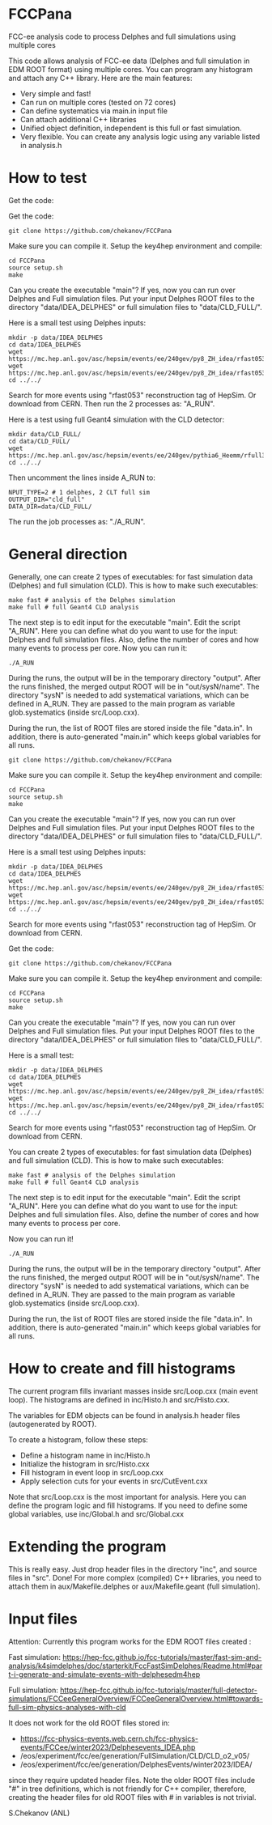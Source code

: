 # FCCPana
FCC-ee analysis code to process Delphes and full simulations using multiple cores

This code allows analysis of FCC-ee data (Delphes and full simulation in EDM ROOT format)
using multiple cores. You can program any histogram and attach any C++ library.
Here are the main features:

- Very simple and fast!
- Can run on multiple cores (tested on 72 cores)
- Can define systematics via main.in input file
- Can attach additional C++ libraries
- Unified object definition, independent is this full or fast simulation.
- Very flexible. You can create any analysis logic using any variable listed in analysis.h

# How to test 
Get the code:

Get the code:

`git clone https://github.com/chekanov/FCCPana`

Make sure you can compile it. Setup the key4hep environment and compile:

```
cd FCCPana
source setup.sh
make
```
Can you create the executable "main"? If yes, now you can run over Delphes and Full simulation files.
Put your input Delphes ROOT files to the directory "data/IDEA_DELPHES"  or  full simulation files to "data/CLD_FULL/".

Here is a small test using Delphes inputs:

```
mkdir -p data/IDEA_DELPHES
cd data/IDEA_DELPHES
wget https://mc.hep.anl.gov/asc/hepsim/events/ee/240gev/py8_ZH_idea/rfast053/py8_ZH_idea_1.root
wget https://mc.hep.anl.gov/asc/hepsim/events/ee/240gev/py8_ZH_idea/rfast053/py8_ZH_idea_2.root
cd ../../
```
Search for more events using "rfast053" reconstruction tag of HepSim. Or download from CERN.
Then run the 2 processes as: "A_RUN".

Here is a test using full Geant4 simulation with the CLD detector:

```
mkdir data/CLD_FULL/
cd data/CLD_FULL/
wget https://mc.hep.anl.gov/asc/hepsim/events/ee/240gev/pythia6_Heemm/rfull301/wzp6_ee_eeH_ecm240_CLD_RECO_edm4hep.root
cd ../../
```
Then uncomment the lines inside A_RUN to:

```
NPUT_TYPE=2 # 1 delphes, 2 CLT full sim
OUTPUT_DIR="cld_full"
DATA_DIR=data/CLD_FULL/
```

The run the job processes as: "./A_RUN".

# General direction 

Generally, one can create 2 types of executables: for fast simulation data (Delphes) and full simulation (CLD). This is how to make such executables:

```
make fast # analysis of the Delphes simulation
make full # full Geant4 CLD analysis
```

The next step is to edit input for the executable "main".
Edit the script "A_RUN". Here you can define what do you want to use for the input:  Delphes and full simulation files.  Also, define the number of cores and how many events to process per core.
Now you can run it:

```
./A_RUN
```

During the runs, the output will be in the temporary directory "output".
After the runs finished, the merged output ROOT will be in "out/sysN/name".
The directory "sysN" is needed to add systematical variations,
which can be defined in A_RUN. They are passed to the main program as
variable glob.systematics (inside src/Loop.cxx).

During the run, the list of ROOT files are stored inside the file "data.in". In addition,
there is auto-generated "main.in" which keeps global variables for all runs.




`git clone https://github.com/chekanov/FCCPana`

Make sure you can compile it. Setup the key4hep environment and compile:

```
cd FCCPana
source setup.sh
make
```
Can you create the executable "main"? If yes, now you can run over Delphes and Full simulation files.
Put your input Delphes ROOT files to the directory "data/IDEA_DELPHES"  or  full simulation files to "data/CLD_FULL/".

Here is a small test using Delphes inputs:

```
mkdir -p data/IDEA_DELPHES
cd data/IDEA_DELPHES
wget https://mc.hep.anl.gov/asc/hepsim/events/ee/240gev/py8_ZH_idea/rfast053/py8_ZH_idea_1.root
wget https://mc.hep.anl.gov/asc/hepsim/events/ee/240gev/py8_ZH_idea/rfast053/py8_ZH_idea_2.root
cd ../../
```
Search for more events using "rfast053" reconstruction tag of HepSim. Or download from CERN.



Get the code:

`git clone https://github.com/chekanov/FCCPana`

Make sure you can compile it. Setup the key4hep environment and compile:

```
cd FCCPana
source setup.sh
make
```
Can you create the executable "main"? If yes, now you can run over Delphes and Full simulation files.
Put your input Delphes ROOT files to the directory "data/IDEA_DELPHES"  or  full simulation files to "data/CLD_FULL/". 

Here is a small test:

```
mkdir -p data/IDEA_DELPHES
cd data/IDEA_DELPHES
wget https://mc.hep.anl.gov/asc/hepsim/events/ee/240gev/py8_ZH_idea/rfast053/py8_ZH_idea_1.root
wget https://mc.hep.anl.gov/asc/hepsim/events/ee/240gev/py8_ZH_idea/rfast053/py8_ZH_idea_2.root 
cd ../../
```
Search for more events using "rfast053" reconstruction tag of HepSim. Or download from CERN. 

You can create 2 types of executables: for fast simulation data (Delphes) and full simulation (CLD). This is how to make such executables:

```
make fast # analysis of the Delphes simulation
make full # full Geant4 CLD analysis
```

The next step is to edit input for the executable "main".
Edit the script "A_RUN". Here you can define what do you want to use for the input:  Delphes and full simulation files.  Also, define the number of cores and how many events to process per core.

Now you can run it!

```
./A_RUN
```

During the runs, the output will be in the temporary directory "output". 
After the runs finished, the merged output ROOT will be in "out/sysN/name".
The directory "sysN" is needed to add systematical variations,
which can be defined in A_RUN. They are passed to the main program as
variable glob.systematics (inside src/Loop.cxx).
 
During the run, the list of ROOT files are stored inside the file "data.in". In addition,
there is auto-generated "main.in" which keeps global variables for all runs.

# How to create and fill histograms 

The current program fills invariant masses inside src/Loop.cxx (main event loop).
The histograms are defined in inc/Histo.h and src/Histo.cxx.

The variables for EDM objects can be found in analysis.h header files (autogenerated by ROOT).

To create a histogram, follow these steps:

- Define a histogram name in inc/Histo.h
- Initialize the histogram in src/Histo.cxx
- Fill histogram in event loop in src/Loop.cxx
- Apply selection cuts for your events in src/CutEvent.cxx

Note that src/Loop.cxx is the most important for analysis. Here you can define the program logic and fill histograms.
If you need to define some global variables, use inc/Global.h and src/Global.cxx

# Extending the program

This is really easy. Just drop header files in the directory "inc", and source files in "src". Done!
For more complex (compiled) C++ libraries, you need to attach them in aux/Makefile.delphes or aux/Makefile.geant (full simulation).

# Input files 

Attention: Currently this program works for the EDM ROOT files created :

Fast simulation:
https://hep-fcc.github.io/fcc-tutorials/master/fast-sim-and-analysis/k4simdelphes/doc/starterkit/FccFastSimDelphes/Readme.html#part-i-generate-and-simulate-events-with-delphesedm4hep

Full simulation: https://hep-fcc.github.io/fcc-tutorials/master/full-detector-simulations/FCCeeGeneralOverview/FCCeeGeneralOverview.html#towards-full-sim-physics-analyses-with-cld


It does not work for the old ROOT files stored in:

 - https://fcc-physics-events.web.cern.ch/fcc-physics-events/FCCee/winter2023/Delphesevents_IDEA.php
 - /eos/experiment/fcc/ee/generation/FullSimulation/CLD/CLD_o2_v05/
 - /eos/experiment/fcc/ee/generation/DelphesEvents/winter2023/IDEA/

since they require updated header files. Note the older ROOT files include "#" in tree definitions, which
is not friendly for C++ compiler, therefore, creating the header files for old ROOT files with # in variables is not
trivial. 
 

S.Chekanov (ANL)
